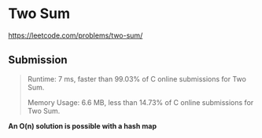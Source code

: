 # Two Sum

https://leetcode.com/problems/two-sum/

## Submission

> Runtime: 7 ms, faster than 99.03% of C online submissions for Two Sum.
>
> Memory Usage: 6.6 MB, less than 14.73% of C online submissions for Two Sum.

**An O(n) solution is possible with a hash map**
